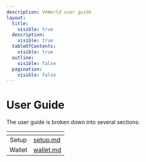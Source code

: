 ```yaml
---
description: VeWorld user guide
layout:
  title:
    visible: true
  description:
    visible: true
  tableOfContents:
    visible: true
  outline:
    visible: false
  pagination:
    visible: false
---
```


# User Guide

The user guide is broken down into several sections:

<table data-view="cards"><thead><tr><th align="center"></th><th data-hidden data-card-target data-type="content-ref"></th></tr></thead><tbody><tr><td align="center">Setup</td><td><a href="setup.md">setup.md</a></td></tr><tr><td align="center">Wallet</td><td><a href="wallet.md">wallet.md</a></td></tr></tbody></table>
